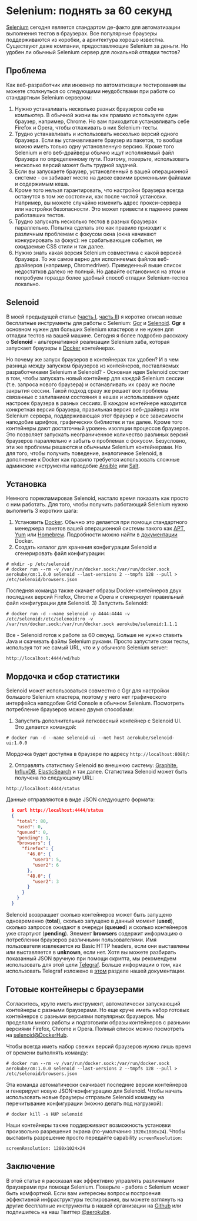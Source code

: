 # Selenium: поднять за 60 секунд
[Selenium](http://seleniumhq.org/) сегодня является стандартом де-факто для автоматизации выполнения тестов в браузерах. Все популярные браузеры поддерживаются из коробки, а архитектура хорошо известна. Существуют даже компании, предоставляющие Selenium за деньги. Но удобен ли обычный Selenium сервер для локальной отладки тестов?

## Проблема
Как веб-разработчик или инженер по автоматизации тестирования вы можете столкнуться со следующими неудобствами при работе со стандартным Selenium сервером:
1) Нужно устаналивать несколько разных браузеров себе на компьютер. В обычной жизни вы как правило используете один браузер, например, Chrome. Но вам приходится устанавливать себе Firefox и Opera, чтобы отлаживать в них Selenium-тесты.
2) Трудно устанавливать и использовать несколько версий одного браузера. Если вы устанавливаете браузер из пакетов, то вообще можно иметь только одну установленную версию. Кроме того Selenium и его веб-драйверы обычно ищут исполняемый файл браузера по определенному пути. Поэтому, поверьте, использовать несколько версий может быть трудной задачей.
3) Если вы запускаете браузер, установленный в вашей операционной системе - он забивает место на диске своими временными файлами и содержимым кеша.
4) Кроме того нельзя гарантировать, что настройки браузера всегда останутся в том же состоянии, как после чистой установки. Например, вы можете случайно изменить адрес прокси-сервера или настройки безопасности. Это может привести к падению ранее работавших тестов.
5) Трудно запускать несколько тестов в разных браузерах параллельно. Попытка сделать это как правило приводит к различным проблемам с фокусом окна (окна начинают конкурировать за фокус): не срабатывающие события, не ожидаемые CSS стили и так далее.
6) Нужно знать какая версия Selenium совместима с какой версией браузера. То же самое верно для исполняемых файлов веб-драйверов (например, Chromedriver).
Приведенный выше список недостатков далеко не полный. Но давайте остановимся на этом и попробуем гораздо более удобный способ отладки Selenium-тестов локально. 

## Selenoid
В моей предыдущей статье ([часть I](https://hackernoon.com/selenium-testing-a-new-hope-7fa87a501ee9), [часть II](https://hackernoon.com/selenium-testing-a-new-hope-a00649cdb100)) я коротко описал новые бесплатные инструменты для работы с Selenium: [Ggr](http://github.com/aerokube/ggr) и [Selenoid](http://github.com/aerokube/selenoid). **Ggr** в основном нужен для больших Selenium кластеров и не нужен для отладки тестов на вашей машине. Сегодня я более подробно расскажу о **Selenoid** - альтернативной реализации Selenium хаба, которая запускает браузеры в [Docker](http://docker.io/) контейнерах.

Но почему же запуск браузеров в контейнерах так удобен? И в чем разница между запуском браузеров из контейнеров, поставляемых разработчиками Selenium и Selenoid? - Основная идея Selenoid состоит в том, чтобы запускать новый контейнер для каждой Selenium сессии (т.е. запроса нового браузера) и останавливать их сразу же после закрытия сессии. Такой подход сразу же решает все проблемы связанные с залипанием состояния в кешах и использования одних настроек браузера в разных сессиях. В каждом контейнере находится конкретная версия браузера, правильная версия веб-драйвера или Selenium сервера, поддерживающая этот браузер и все зависимости наподобие шрифтов, графических библиотек и так далее. Кроме того контейнеры дают достаточный уровень изоляции процессов браузеров. Это позволяет запускать неограниченное количество разлиных версий браузеров параллельно и забыть о проблемах с фокусом. Безусловно, эти же проблемы решаются и обычными Selenium контейнерами. Но для того, чтобы получить поведение, аналогичное Selenoid, в дополнение к Docker как правило требуется использовать сложные админские инструменты наподобие [Ansible](http://ansible.com) или [Salt](http://saltstack.com/).

## Установка
Немного порекламировав Selenoid, настало время показать как просто с ним работать. Для того, чтобы получить работающий Selenium нужно выполнить 3 коротких шага:

1) Установить [Docker](http://docker.com/). Обычно это делается при помощи стандартного менеджера пакетов вашей операционной системы такого как [APT](https://wiki.debian.org/Apt), [Yum](https://fedoraproject.org/wiki/Yum) или [Homebrew](http://brew.sh). Подробности можно найти в [документации](https://docs.docker.com/engine/installation/) Docker.
2) Создать каталог для хранения конфигурации Selenoid и сгенерировать файл конфигурации:
```
# mkdir -p /etc/selenoid
# docker run --rm -v /var/run/docker.sock:/var/run/docker.sock aerokube/cm:1.0.0 selenoid --last-versions 2 --tmpfs 128 --pull > /etc/selenoid/browsers.json
```
Последняя команда также скачает образы Docker-контейнеров двух последних версий Firefox, Chrome и Opera и сгенерирует правильный файл конфигурации для Selenoid.
3) Запустить Selenoid:
```
# docker run -d --name selenoid -p 4444:4444 -v /etc/selenoid:/etc/selenoid:ro -v /var/run/docker.sock:/var/run/docker.sock aerokube/selenoid:1.1.1
```
Все - Selenoid готов к работе за 60 секунд. Больше не нужно ставить Java и скачивать файлы Selenium руками. Просто запустите свои тесты, используя тот же самый URL, что и у обычного Selenium server:
```
http://localhost:4444/wd/hub
```

## Мордочка и сбор статистики
Selenoid может использоваться совместно с Ggr для настройки большого Selenium кластера, поэтому у него нет графического интерфейса наподобие Grid Console в обычном Selenium. Посмотреть потребление браузеров можно двумя способами:
1) Запустить дополнительный легковесный контейнер с Selenoid UI. Это делается командой:
```
# docker run -d --name selenoid-ui --net host aerokube/selenoid-ui:1.0.0
```
Мордочка будет доступна в браузере по адресу ```http://localhost:8080/```:

2) Отправлять статистику Selenoid во внешнюю систему: [Graphite](https://github.com/graphite-project/), [InfluxDB](https://github.com/influxdata/influxdb), [ElasticSearch](https://github.com/elastic/elasticsearch) и так далее. Статистика Selenoid может быть получена по следующему URL:
```
http://localhost:4444/status
```
Данные отправляются в виде JSON следующего формата:
```json
  $ curl http://localhost:4444/status
  {
    "total": 80,
    "used": 0,
    "queued": 0,
    "pending": 1,
    "browsers": {
      "firefox": {
        "46.0": {
          "user1": 5,
          "user2": 6
        },
        "48.0": {
          "user2": 3
        }
      }
    }
  }
```
Selenoid возвращает сколько контейнеров может быть запущено одновременно (**total**), сколько запущено в данный момент (**used**), сколько запросов ожидают в очереди (**queued**) и сколько контейнеров уже стартуют (**pending**). Элемент **browsers** содержит информацию о потреблении браузеров различными пользователями. Имя пользователя извлекается из Basic HTTP headers, если они выставлены или выставляется в **unknown**, если нет. Хотя вы можете разбирать показанный JSON вручную при помощи скрипта, мы рекомендуем использовать для этой цели [Telegraf](http://github.com/influxdata/telegraf/). Больше информации о том, как использовать Telegraf изложено в [этом](https://github.com/aerokube/selenoid#sending-statistics-to-external-systems) разделе нашей документации.

## Готовые контейнеры с браузерами
Согласитесь, круто иметь инструмент, автоматически запускающий контейнеры с разными браузерами. Но еще круче иметь набор готовых контейнеров с разными версиями популярных браузеров. Мы проделали много работы и подготовили образы контейнеров с разными версиями Firefox, Chrome и Opera. Полный список можно посмотреть на [selenoid@DockerHub](http://hub.docker.com/u/selenoid/).

Чтобы всегда иметь набор свежих версий браузеров нужно лишь время от времени выполнять команду:
```
# docker run --rm -v /var/run/docker.sock:/var/run/docker.sock aerokube/cm:1.0.0 selenoid --last-versions 2 --tmpfs 128 --pull > /etc/selenoid/browsers.json
```
Эта команда автоматически скачивает последние версии контейнеров и генерирует новую JSON-конфигурацию для Selenoid. Чтобы начать использовать новые браузеры отправьте Selenoid команду на перечитывание конфигурации (можно делать под нагрузкой):
```
# docker kill -s HUP selenoid
```
Наши контейнеры также поддерживают возможность установки произвольно разрешения экрана (по-умолчанию ```1920x1080x24```). Чтобы выставить разрешение просто передайте capability ```screenResolution```:
```
screenResolution: 1280x1024x24
```

## Заключение
В этой статье я рассказал как эффективно управлять различными браузерами при помощи Selenium. Поверьте - работа с Selenium может быть комфортной. Если вам интересны вопросы построения эффективной инфраструктуры тестирования, вы можете взглянуть на другие бесплатные инструменты в нашей организации на [Github](http://github.com/aerokube) или подпишитесь на наш Твиттер [@aerokube](http://twitter.com/aerokube).
